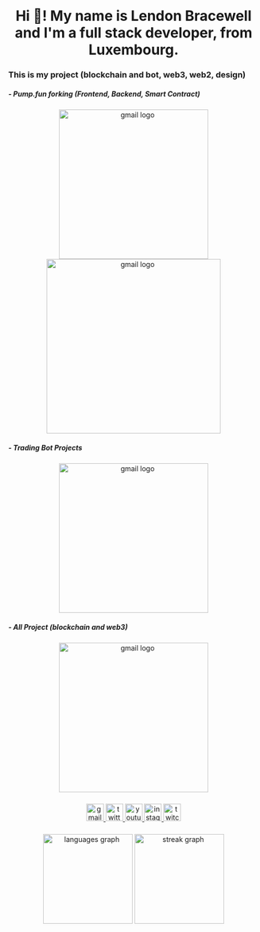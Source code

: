 <br clear="both">

<h1 align="center">Hi 👋! My name is Lendon Bracewell and I'm a full stack developer, from Luxembourg.</h1>

###

<h3 align="left">This is my project (blockchain and bot, web3, web2, design)</h3>

<h5 align="left">- Pump.fun forking (Frontend, Backend, Smart Contract)</h5>
<a href="https://github.com/topsecretagent007/pump-fun" target="_blank">
<div  align="center">
<img src="https://github.com/user-attachments/assets/e71dcb53-8a74-4fc0-b5ed-321488a2a981" white="550" height="300" alt="gmail logo" />
</div>
<div  align="center">
<img src="https://github.com/user-attachments/assets/718d2c7c-91dd-40f3-b3fc-92e254847ae1" white="550" height="350" alt="gmail logo"   />
</div>
</a>

<h5 align="left">- Trading Bot Projects</h5>
<a href="https://github.com/topsecretagent007/pumpfun-raydium-bundler-volume-sniper-bot" target="_blank">
<div  align="center">
<img src="https://github.com/user-attachments/assets/781add51-6ac3-41b7-b2c9-06fe04652778" white="550" height="300" alt="gmail logo"  align="center" />
</div>
</a>

<h5 align="left">- All Project (blockchain and web3)</h5>
<a href="https://github.com/topsecretagent007/smart-contract-web3-projects" target="_blank">
<div  align="center">
<img src="https://github.com/user-attachments/assets/f89d0eb9-dd5d-440a-8a50-09a342f9b4ec" white="550" height="300" alt="gmail logo"  align="center" />
</div>
</a>

###

<div align="center">
  <a href="lendonbracewell1114@gmail.com" target="_blank">
    <img src="https://img.shields.io/static/v1?message=Gmail&logo=gmail&label=&color=D14836&logoColor=white&labelColor=&style=for-the-badge" height="35" alt="gmail logo"  />
  </a>
  <a href="https://x.com/lendon1114" target="_blank">
    <img src="https://img.shields.io/static/v1?message=Twitter&logo=twitter&label=&color=1DA1F2&logoColor=white&labelColor=&style=for-the-badge" height="35" alt="twitter logo"  />
  </a>
  <a href="https://t.me/lendonbracewell" target="_blank">
    <img src="https://img.shields.io/static/v1?message=Youtube&logo=youtube&label=&color=FF0000&logoColor=white&labelColor=&style=for-the-badge" height="35" alt="youtube logo"  />
  </a>
  <a href="https://www.instagram.com/lbracewell114/" target="_blank">
    <img src="https://img.shields.io/static/v1?message=Instagram&logo=instagram&label=&color=E4405F&logoColor=white&labelColor=&style=for-the-badge" height="35" alt="instagram logo"  />
  </a>
  <a href="https://www.twitch.tv/lendon1114" target="_blank">
    <img src="https://img.shields.io/static/v1?message=Twitch&logo=twitch&label=&color=9146FF&logoColor=white&labelColor=&style=for-the-badge" height="35" alt="twitch logo"  />
  </a>
</div>

###

<div align="center">
  <img src="https://github-readme-stats.vercel.app/api/top-langs?username=topsecretagent007&locale=en&hide_title=false&layout=compact&card_width=320&langs_count=5&theme=vue-dark&hide_border=true" height="180" alt="languages graph"  />
  <img src="https://streak-stats.demolab.com?user=topsecretagent007&locale=en&mode=weekly&theme=vue-dark&hide_border=true&border_radius=1" height="180" alt="streak graph"  />
</div>

###
